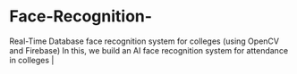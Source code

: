 # Face-Recognition-
Real-Time Database face recognition system for colleges (using OpenCV and Firebase)
In this, we build an AI face recognition system for attendance in colleges | 
